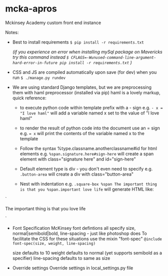 mcka-apros
==========

Mckinsey Academy custom front end instance

Notes:

* Best to install requirements
`$ pip install -r requirements.txt`

    _(if you experience an error when installing mySql package on Mavericks try this command instead
`$ CFLAGS=-Wunused-command-line-argument-hard-error-in-future pip install -r requirements.txt`
    )_

* CSS and JS are compiled automatically upon save (for dev) when you run
`$ ./manage.py rundev`

* We are using standard Django templates, but we are preprocessing them with haml preprocessor (installed via pip)
haml is a lovely markup, quick reference:

  * to execute python code within template prefix with a - sign
    e.g.
`- x = "I love haml"`
    will add a variable named x set to the value of "I love haml"

  * to render the result of python code into the document use an = sign
    e.g.
`= x`
    will print the contents of the variable named x to the template

  * Follow the syntax %type.classname.anotherclassname#id for html elements
    e.g.
`%span.signature.here#sign-here`
    will create a span element with class="signature here" and id="sign-here"

  * Default element type is div - you don't even need to specify
    e.g.
`.button-area`
    will create a div with class="button-area"

  * Nest with indentation
    e.g.
`.square-box
  %span The important thing is that you
  %span.important love life`
    will generate HTML like:

`<div class="square-box">
  <span>The important thing is that you</span>
  <span class="important">love life</span>
</div>`

  * Font Specification
  McKinsey font defintions all specify size, normal|semibold|bold, line-spacing - just like photoshop does
  To facilitate the CSS for these situations use the mixin "font-spec"
`@include font-spec(size, weight, line-spacing)`

    size defaults to 10
    weight defaults to normal (yet supports semibold as a specifier)
    line-spacing defaults to same as size

* Override settings
    Override settings in local_settings.py file


